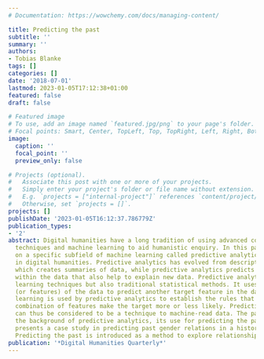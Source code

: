 ```yaml
---
# Documentation: https://wowchemy.com/docs/managing-content/

title: Predicting the past
subtitle: ''
summary: ''
authors:
- Tobias Blanke
tags: []
categories: []
date: '2018-07-01'
lastmod: 2023-01-05T17:12:38+01:00
featured: false
draft: false

# Featured image
# To use, add an image named `featured.jpg/png` to your page's folder.
# Focal points: Smart, Center, TopLeft, Top, TopRight, Left, Right, BottomLeft, Bottom, BottomRight.
image:
  caption: ''
  focal_point: ''
  preview_only: false

# Projects (optional).
#   Associate this post with one or more of your projects.
#   Simply enter your project's folder or file name without extension.
#   E.g. `projects = ["internal-project"]` references `content/project/deep-learning/index.md`.
#   Otherwise, set `projects = []`.
projects: []
publishDate: '2023-01-05T16:12:37.786779Z'
publication_types:
- '2'
abstract: Digital humanities have a long tradition of using advanced computational
  techniques and machine learning to aid humanistic enquiry. In this paper, we concentrate
  on a specific subfield of machine learning called predictive analytics and its use
  in digital humanities. Predictive analytics has evolved from descriptive analytics,
  which creates summaries of data, while predictive analytics predicts relationships
  within the data that also help to explain new data. Predictive analytics uses machine
  learning techniques but also traditional statistical methods. It uses properties
  (or features) of the data to predict another target feature in the data. Machine
  learning is used by predictive analytics to establish the rules that given a certain
  combination of features make the target more or less likely. Predictive analytics
  can thus be considered to be a technique to machine-read data. The paper discusses
  the background of predictive analytics, its use for predicting the past and finally
  presents a case study in predicting past gender relations in a historical dataset.
  Predicting the past is introduced as a method to explore relationships in past data.
publication: '*Digital Humanities Quarterly*'
---
```

